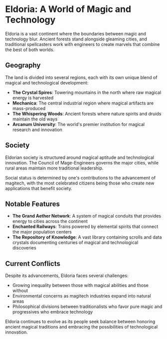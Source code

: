 # Eldoria: A World of Magic and Technology

Eldoria is a vast continent where the boundaries between magic and technology blur. Ancient forests stand alongside gleaming cities, and traditional spellcasters work with engineers to create marvels that combine the best of both worlds.

## Geography

The land is divided into several regions, each with its own unique blend of magical and technological development:

- **The Crystal Spires**: Towering mountains in the north where raw magical energy is harvested
- **Mechanica**: The central industrial region where magical artifacts are mass-produced
- **The Whispering Woods**: Ancient forests where nature spirits and druids maintain the old ways
- **Arcanum University**: The world's premier institution for magical research and innovation

## Society

Eldorian society is structured around magical aptitude and technological innovation. The Council of Mage-Engineers governs the major cities, while rural areas maintain more traditional leadership.

Social status is determined by one's contributions to the advancement of magitech, with the most celebrated citizens being those who create new applications that benefit society.

## Notable Features

- **The Grand Aether Network**: A system of magical conduits that provides energy to cities across the continent
- **Enchanted Railways**: Trains powered by elemental spirits that connect the major population centers
- **The Repository of Knowledge**: A vast library containing scrolls and data crystals documenting centuries of magical and technological discoveries

## Current Conflicts

Despite its advancements, Eldoria faces several challenges:
- Growing inequality between those with magical abilities and those without
- Environmental concerns as magitech industries expand into natural areas
- Philosophical divisions between traditionalists who favor pure magic and progressives who embrace technology

Eldoria continues to evolve as its people seek balance between honoring ancient magical traditions and embracing the possibilities of technological innovation.

